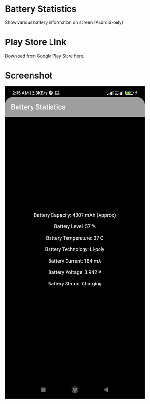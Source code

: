 # Battery Statistics
  Show various battery information on screen (Android-only)
    
# Play Store Link
  Download from Google Play Store [here](https://play.google.com/store/apps/details?id=com.ebilawalahmed0900.battery_stats).

# Screenshot
![Image](/asset/image1.png)
